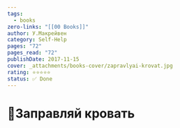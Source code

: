 ```yaml
---
tags:
  - books
zero-links: "[[00 Books]]"
author: У.Макрейвен
category: Self-Help
pages: "72"
pages_read: "72"
publishDate: 2017-11-15
cover: _attachments/books-cover/zapravlyai-krovat.jpg
rating: ⭐⭐⭐⭐⭐
status: ✅ Done
---
```

# 📔Заправляй кровать